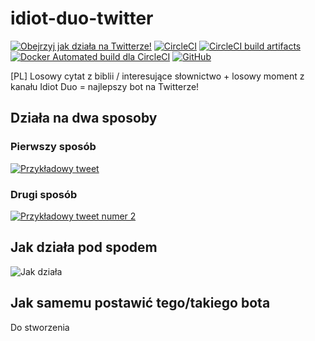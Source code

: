 # idiot-duo-twitter

[![Obejrzyj jak działa na Twitterze!](https://img.shields.io/twitter/url/http/shields.io.svg?style=social)](https://twitter.com/idiot2duo)
[![CircleCI](https://circleci.com/gh/JakubKoralewski/idiotduo-twitter/tree/master.svg?style=svg)](https://circleci.com/gh/JakubKoralewski/idiotduo-twitter/tree/master)
[![CircleCI build artifacts](https://img.shields.io/badge/testowe%20obrazki-z%20CircleCI-blue.svg)](https://jakubkoralewski.github.io/idiotduo-twitter/)
[![Docker Automated build dla CircleCI](https://img.shields.io/docker/automated/jakubkoralewski/circleci-python-chrome-chromedriver-ffmpeg.svg)](https://hub.docker.com/r/jakubkoralewski/circleci-python-chrome-chromedriver-ffmpeg/)
[![GitHub](https://img.shields.io/github/license/mashape/apistatus.svg)](https://github.com/JakubKoralewski/idiotduo-twitter/blob/master/LICENSE)

[PL] Losowy cytat z biblii / interesujące słownictwo + losowy moment z kanału Idiot Duo = najlepszy bot na Twitterze!

## Działa na dwa sposoby

### Pierwszy sposób

[![Przykładowy tweet](https://i.imgur.com/64jXPWs.png)](https://twitter.com/idiot2duo/status/1054050784017612800)

### Drugi sposób

[![Przykładowy tweet numer 2](https://i.imgur.com/mvEVG7p.png)](https://twitter.com/idiot2duo/status/1060472290985631744)

## Jak działa pod spodem

![Jak działa](docs/0_jak_dziala.ipynb)

## Jak samemu postawić tego/takiego bota

Do stworzenia
